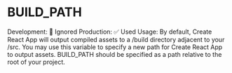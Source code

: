 # BUILD_PATH

Development: 🚫 Ignored Production: ✅ Used Usage: By default, Create React App will output compiled assets to a /build directory adjacent to your /src. You may use this variable to specify a new path for Create React App to output assets. BUILD_PATH should be specified as a path relative to the root of your project.
